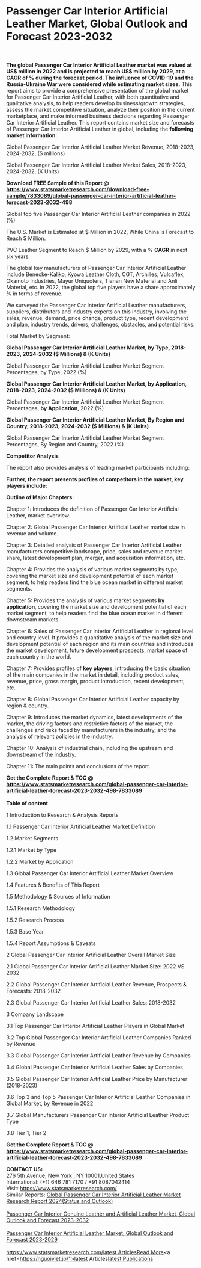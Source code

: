 <h1>Passenger Car Interior Artificial Leather Market, Global Outlook and Forecast 2023-2032</h1><br/><p><strong>The global Passenger Car Interior Artificial Leather market was valued at US$ million in 2022 and is projected to reach US$ million by 2029, at a <strong>CAGR</strong> of % during the forecast period. The influence of COVID-19 and the Russia-Ukraine War were considered while estimating market sizes.</strong> This report aims to provide a comprehensive presentation of the global market for Passenger Car Interior Artificial Leather, with both quantitative and qualitative analysis, to help readers develop business/growth strategies, assess the market competitive situation, analyze their position in the current marketplace, and make informed business decisions regarding Passenger Car Interior Artificial Leather. This report contains market size and forecasts of Passenger Car Interior Artificial Leather in global, including the <strong>following market information:</strong></p><p>Global Passenger Car Interior Artificial Leather Market Revenue, 2018-2023, 2024-2032, ($ millions)</p><p>Global Passenger Car Interior Artificial Leather Market Sales, 2018-2023, 2024-2032, (K Units)</p><p><strong>Download FREE Sample of this Report @ <a href="https://www.statsmarketresearch.com/download-free-sample/7833089/global-passenger-car-interior-artificial-leather-forecast-2023-2032-498">https://www.statsmarketresearch.com/download-free-sample/7833089/global-passenger-car-interior-artificial-leather-forecast-2023-2032-498</a></strong></p><p>Global top five Passenger Car Interior Artificial Leather companies in 2022 (%)</p><p>The U.S. Market is Estimated at $ Million in 2022, While China is Forecast to Reach $ Million.</p><p>PVC Leather Segment to Reach $ Million by 2029, with a % <strong>CAGR</strong> in next six years.</p><p>The global key manufacturers of Passenger Car Interior Artificial Leather include Benecke-Kaliko, Kyowa Leather Cloth, CGT, Archilles, Vulcaflex, Okamoto Industries, Mayur Uniquoters, Tianan New Material and Anli Material, etc. in 2022, the global top five players have a share approximately % in terms of revenue.</p><p>We surveyed the Passenger Car Interior Artificial Leather manufacturers, suppliers, distributors and industry experts on this industry, involving the sales, revenue, demand, price change, product type, recent development and plan, industry trends, drivers, challenges, obstacles, and potential risks.</p><p>Total Market by Segment:</p><p><strong>Global Passenger Car Interior Artificial Leather Market, by Type, 2018-2023, 2024-2032 ($ Millions) & (K Units)</strong></p><p>Global Passenger Car Interior Artificial Leather Market Segment Percentages, by Type, 2022 (%)</p><p><strong>Global Passenger Car Interior Artificial Leather Market, <strong>by Application</strong>, 2018-2023, 2024-2032 ($ Millions) & (K Units)</strong></p><p>Global Passenger Car Interior Artificial Leather Market Segment Percentages, <strong>by Application</strong>, 2022 (%)</p><p><strong>Global Passenger Car Interior Artificial Leather Market, By Region and Country, 2018-2023, 2024-2032 ($ Millions) & (K Units)</strong></p><p>Global Passenger Car Interior Artificial Leather Market Segment Percentages, By Region and Country, 2022 (%)</p><p><strong>Competitor Analysis</strong></p><p>The report also provides analysis of leading market participants including:</p><p><strong>Further, the report presents profiles of competitors in the market, <strong>key players</strong> include:</strong></p><p><strong>Outline of Major Chapters:</strong></p><p>Chapter 1: Introduces the definition of Passenger Car Interior Artificial Leather, market overview.</p><p>Chapter 2: Global Passenger Car Interior Artificial Leather market size in revenue and volume.</p><p>Chapter 3: Detailed analysis of Passenger Car Interior Artificial Leather manufacturers competitive landscape, price, sales and revenue market share, latest development plan, merger, and acquisition information, etc.</p><p>Chapter 4: Provides the analysis of various market segments by type, covering the market size and development potential of each market segment, to help readers find the blue ocean market in different market segments.</p><p>Chapter 5: Provides the analysis of various market segments <strong>by application</strong>, covering the market size and development potential of each market segment, to help readers find the blue ocean market in different downstream markets.</p><p>Chapter 6: Sales of Passenger Car Interior Artificial Leather in regional level and country level. It provides a quantitative analysis of the market size and development potential of each region and its main countries and introduces the market development, future development prospects, market space of each country in the world.</p><p>Chapter 7: Provides profiles of <strong>key players</strong>, introducing the basic situation of the main companies in the market in detail, including product sales, revenue, price, gross margin, product introduction, recent development, etc.</p><p>Chapter 8: Global Passenger Car Interior Artificial Leather capacity by region & country.</p><p>Chapter 9: Introduces the market dynamics, latest developments of the market, the driving factors and restrictive factors of the market, the challenges and risks faced by manufacturers in the industry, and the analysis of relevant policies in the industry.</p><p>Chapter 10: Analysis of industrial chain, including the upstream and downstream of the industry.</p><p>Chapter 11: The main points and conclusions of the report.</p><div><b>Get the Complete Report & TOC @ <a href="https://www.statsmarketresearch.com/global-passenger-car-interior-artificial-leather-forecast-2023-2032-498-7833089">https://www.statsmarketresearch.com/global-passenger-car-interior-artificial-leather-forecast-2023-2032-498-7833089</a></b></div><br><b>Table of content</b><p>1 Introduction to Research & Analysis Reports<br />
 
  1.1 Passenger Car Interior Artificial Leather Market Definition<br />
 
  1.2 Market Segments<br />
 
  1.2.1 Market by Type<br />
 
  1.2.2 Market by Application<br />
 
  1.3 Global Passenger Car Interior Artificial Leather Market Overview<br />
 
  1.4 Features & Benefits of This Report<br />
 
  1.5 Methodology & Sources of Information<br />
 
  1.5.1 Research Methodology<br />
 
  1.5.2 Research Process<br />
 
  1.5.3 Base Year<br />
 
  1.5.4 Report Assumptions & Caveats<br />
 
 2 Global Passenger Car Interior Artificial Leather Overall Market Size<br />
 
  2.1 Global Passenger Car Interior Artificial Leather Market Size: 2022 VS 2032<br />
 
  2.2 Global Passenger Car Interior Artificial Leather Revenue, Prospects & Forecasts: 2018-2032<br />
 
  2.3 Global Passenger Car Interior Artificial Leather Sales: 2018-2032<br />
 
 3 Company Landscape<br />
 
  3.1 Top Passenger Car Interior Artificial Leather Players in Global Market<br />
 
  3.2 Top Global Passenger Car Interior Artificial Leather Companies Ranked by Revenue<br />
 
  3.3 Global Passenger Car Interior Artificial Leather Revenue by Companies<br />
 
  3.4 Global Passenger Car Interior Artificial Leather Sales by Companies<br />
 
  3.5 Global Passenger Car Interior Artificial Leather Price by Manufacturer (2018-2023)<br />
 
  3.6 Top 3 and Top 5 Passenger Car Interior Artificial Leather Companies in Global Market, by Revenue in 2022<br />
 
  3.7 Global Manufacturers Passenger Car Interior Artificial Leather Product Type<br />
 
  3.8 Tier 1, Tier 2<br><div><b>Get the Complete Report & TOC @ <a href="https://www.statsmarketresearch.com/global-passenger-car-interior-artificial-leather-forecast-2023-2032-498-7833089">https://www.statsmarketresearch.com/global-passenger-car-interior-artificial-leather-forecast-2023-2032-498-7833089</a></b></div></p> <b>CONTACT US:</b><br>276 5th Avenue, New York , NY 10001,United States<br>International: (+1) 646 781 7170 / +91 8087042414<br>Visit: <a href="https://www.statsmarketresearch.com/">https://www.statsmarketresearch.com/</a><br>Similar Reports: <a href="https://www.statsmarketresearch.com/global-passenger-car-interior-artificial-leather-forecast-2023-2032-498-7833089">Global Passenger Car Interior Artificial Leather Market Research Report 2024(Status and Outlook)</a><br/><br/><a href="https://www.statsmarketresearch.com/global-passenger-car-interior-artificial-leather-forecast-2023-2032-498-7833089">Passenger Car Interior Genuine Leather and Artificial Leather Market, Global Outlook and Forecast 2023-2032</a><br/><br/><a href="https://www.statsmarketresearch.com/global-passenger-car-interior-artificial-leather-forecast-2023-2032-498-7833089">Passenger Car Interior Artificial Leather Market, Global Outlook and Forecast 2023-2029</a><br/><br/><a href="https://gyeongbokgung.com">https://www.statsmarketresearch.com/</a><a href="https://hallyeomaritime.com">latest Articles</a><a href="https://jingwansa.com">Read More</a><a href=https://nguoiviet.jp/">latest Articles</a><a href="https://www.intelmarketresearch.com/">latest Publications</a>